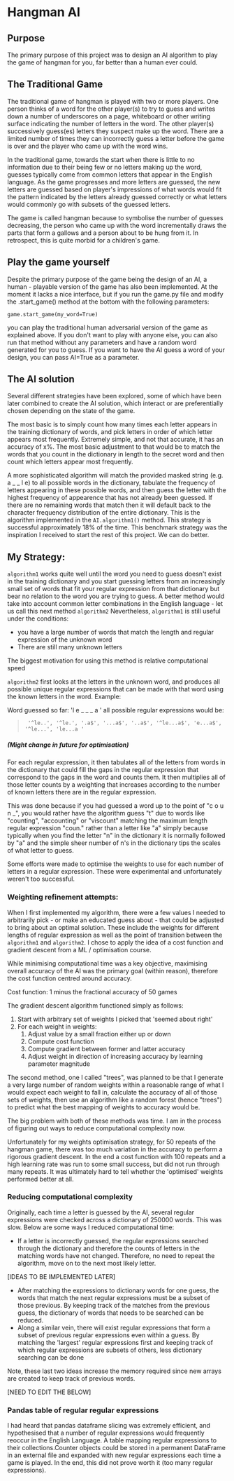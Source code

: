 
# Hangman AI


## Purpose 

The primary purpose of this project was to design an AI algorithm to play the game of hangman for you, far better than a human ever could. 

## The Traditional Game

The traditional game of hangman is played with two or more players. One person thinks of a word for the other player(s) to try to guess and writes down a number of underscores on a page, whiteboard or other writing surface indicating the number of letters in the word. The other player(s) successively guess(es) letters they suspect make up the word. There are a limited number of times they can incorrectly guess a letter before the game is over and the player who came up with the word wins.

In the traditional game, towards the start when there is little to no information due to their being few or no letters making up the word, guesses typically come from common letters that appear in the English language. As the game progresses and more letters are guessed, the new letters are guessed based on player's impressions of what words would fit the pattern indicated by the letters already guessed correctly or what letters would commonly go with subsets of the guessed letters.

The game is called hangman because to symbolise the number of guesses decreasing, the person who came up with the word incrementally draws the parts that form a gallows and a person about to be hung from it. In retrospect, this is quite morbid for a children's game.

## Play the game yourself

Despite the primary purpose of the game being the design of an AI, a human - playable version of the game has also been implemented. At the moment it lacks a nice interface, but if you run the game.py file and modify the .start_game() method at the bottom with the following parameters:
```
game.start_game(my_word=True)
```
you can play the traditional human adversarial version of the game as explained above. If you don't want to play with anyone else, you can also run that method without any parameters and have a random word generated for you to guess. If you want to have the AI guess a word of your design, you can pass AI=True as a parameter.


## The AI solution

Several different strategies have been explored, some of which have been later combined to create the AI solution, which interact or are preferentially chosen depending on the state of the game. 

The most basic is to simply count how many times each letter appears in the training dictionary of words, and pick letters in order of which letter appears most frequently. Extremely simple, and not that accurate, it has an accuracy of x%. The most basic adjustment to that would be to match the words that you count in the dictionary in length to the secret word and then count which letters appear most frequently. 

A more sophisticated algorithm will match the provided masked string (e.g. a _ _ l e) to all possible words in the dictionary, tabulate the frequency of letters appearing in these possible words, and then guess the letter with the highest frequency of appearence that has not already been guessed. If there are no remaining words that match then it will default back to the character frequency distribution of the entire dictionary. This is the algorithm implemented in the `AI.algorithm1()` method. This strategy is successful approximately 18% of the time. This benchmark strategy was the inspiration I received to start the rest of this project. We can do better. 



## My Strategy:

`algorithm1` works quite well until the word you need to guess doesn't exist in the training dictionary and you start guessing letters from an increasingly small set of words that fit your regular expression from that dictionary but bear no relation to the word you are trying to guess. A better method would take into account common letter combinations in the English language - let us call this next method `algorithm2` Nevertheless, `algorithm1` is still useful under the conditions: 
- you have a large number of words that match the length and regular expression of the unknown word 
- There are still many unknown letters 

The biggest motivation for using this method is relative computational speed

   


`algorithm2` first looks at the letters in the unknown word, and produces all possible unique regular expressions that can be made with that word using the known letters in the word. Example:

Word guessed so far: 'l e _ _ _ a ' all possible regular expressions would be:

>      '^le..', '^le.', '.a$', '...a$', '..a$', '^le...a$', 'e...a$', '^le...', 'le...a '
##### (Might change in future for optimisation)

      
For each regular expression, it then tabulates all of the letters from words in the dictionary that could fill the gaps in the regular expression that correspond to the gaps in the word and counts them. It then multiplies all of those letter counts by a weighting that increases according to the number of known letters there are in the regular expression. 

This was done because if you had guessed a word up to the point of "c o u n _", you would rather have the algorithm guess "t" due to words like "counting", "accounting" or "viscount" matching the maximum length regular expression "coun." rather than a letter like "a" simply because typically when you find the letter "n" in the dictionary it is normally followed by "a" and the simple sheer number of n's in the dictionary tips the scales of what letter to guess.
   
Some efforts were made to optimise the weights to use for each number of letters in a regular expression. These were experimental and unfortunately weren't too successful.

    
### Weighting refinement attempts:
    
When I first implemented my algorithm, there were a few values I needed to arbitrarily pick - or make an educated guess about -  that could be adjusted to bring about an optimal solution. These include the weights for different lengths of regular expression as well as the point of transition between the `algorithm1` and `algorithm2`. I chose to apply the idea of a cost function and gradient descent from a ML / optimisation course.

While minimising computational time was a key objective, maximising overall accuracy of the AI was the primary goal (within reason), therefore the cost function centred around accuracy. 

Cost function: 1 minus the fractional accuracy of 50 games
    
The gradient descent algorithm functioned simply as follows:
   1. Start with arbitrary set of weights I picked that 'seemed about right' 
   1. For each weight in weights:
      1. Adjust value by a small fraction either up or down
      1. Compute cost function
      1. Compute gradient between former and latter accuracy
      1. Adjust weight in direction of increasing accuracy by learning parameter magnitude

The second method, one I called "trees", was planned to be that I generate a very large number of random weights within a reasonable range of what I would expect each weight to fall in, calculate the accuracy of all of those sets of weights, then use an algorithm like a random forest (hence "trees") to predict what the best mapping of weights to accuracy would be.
    
The big problem with both of these methods was time. I am in the process of figuring out ways to reduce computational complexity now.

Unfortunately for my weights optimisation strategy, for 50 repeats of the hangman game, there was too much variation in the accuracy to perform a rigorous gradient descent. In the end a cost function with 100 repeats and a high learning rate was run to some small success, but did not run through many repeats. It was ultimately hard to tell whether the 'optimised' weights performed better at all.

### Reducing computational complexity

Originally, each time a letter is guessed by the AI, several regular expressions were checked across a dictionary of 250000 words. This was slow. Below are some ways I reduced computational time:

- If a letter is incorrectly guessed, the regular expressions searched through the dictionary and therefore the counts of letters in the matching words have not changed. Therefore, no need to repeat the algorithm, move on to the next most likely letter.

[IDEAS TO BE IMPLEMENTED LATER]
- After matching the expressions to dictionary words for one guess, the words that match the next regular expressions must be a subset of those previous. By keeping track of the matches from the previous guess, the dictionary of words that needs to be searched can be reduced.
- Along a similar vein, there will exist regular expressions that form a subset of previous regular expressions even within a guess. By matching the 'largest' regular expressions first and keeping track of which regular expressions are subsets of others, less dictionary searching can be done 

Note, these last two ideas increase the memory required since new arrays are created to keep track of previous words.

[NEED TO EDIT THE BELOW]

### Pandas table of regular regular expressions

I had heard that pandas dataframe slicing was extremely efficient, and hypothesised that a number of regular expressions would frequently reoccur in the English Language. A table mapping regular expressions to their collections.Counter objects could be stored in a permanent DataFrame in an external file and expanded with new regular expressions each time a game is played. In the end, this did not prove worth it (too many regular expressions).
   

